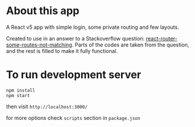 # About this app

A React v5 app with simple login, some private routing and few layouts.

Created to use in an answer to a Stackoverflow question: [react-router-some-routes-not-matching](https://stackoverflow.com/questions/70586715/react-router-some-routes-not-matching). Parts of the codes are taken from the question, and the rest is filled to make it fully functional.

# To run development server

````
npm install
npm start
````

then visit `http://localhost:3000/`


for more options check `scripts` section in `package.json`
